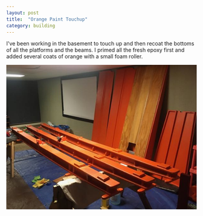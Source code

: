 ```yaml
---
layout: post
title:  "Orange Paint Touchup"
category: building
---
```


I've been working in the basement to touch up and then recoat the bottoms of all the platforms and the beams. I primed all the fresh epoxy first and added several coats of orange with a small foam roller.

![Orange](/assets/images/orange.jpg)
